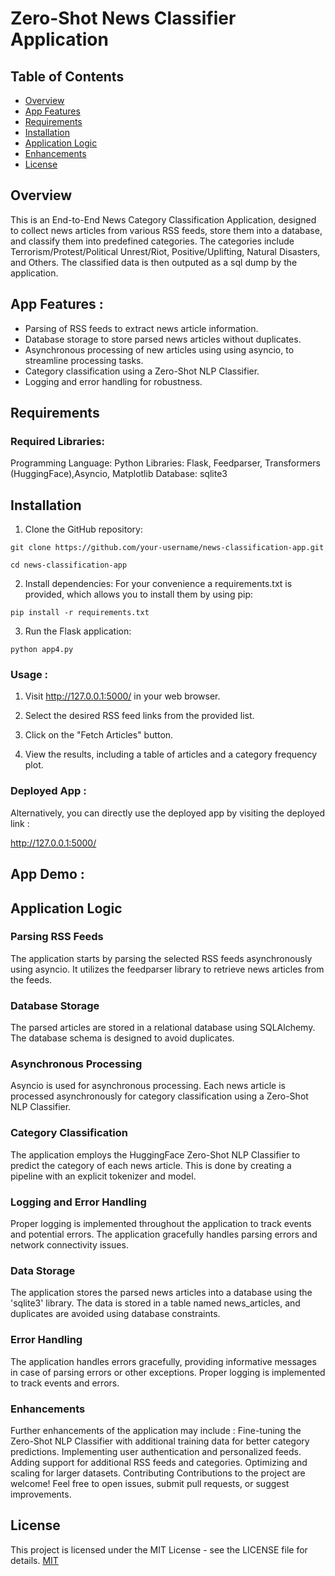 
# Zero-Shot News Classifier Application

## Table of Contents

- [Overview](#overview)
- [App Features](#app-features-:)
- [Requirements](#requirements)
- [Installation](#installation)
- [Application Logic](#application-logic)
- [Enhancements](#enhancements)
- [License](#license)

## Overview

This is an End-to-End News Category Classification Application, designed to collect news articles from various RSS feeds, store them into a database, and classify them into predefined categories. The categories include Terrorism/Protest/Political Unrest/Riot, Positive/Uplifting, Natural Disasters, and Others. The classified data is then outputed as a sql dump by the application.

## App Features :

- Parsing of RSS feeds to extract news article information.
- Database storage to store parsed news articles without duplicates.
- Asynchronous processing of new articles using using asyncio, to streamline processing tasks.
- Category classification using a Zero-Shot NLP Classifier.
- Logging and error handling for robustness.

## Requirements

### Required Libraries:

Programming Language: Python
Libraries: Flask, Feedparser, Transformers (HuggingFace),Asyncio, Matplotlib
Database: sqlite3



## Installation



1. Clone the GitHub repository:

```
git clone https://github.com/your-username/news-classification-app.git

cd news-classification-app
```
2. Install dependencies:
For your convenience a requirements.txt is provided, which allows you to install them by using pip:

```
pip install -r requirements.txt
```

3. Run the Flask application:
```
python app4.py
```

### Usage :

1. Visit http://127.0.0.1:5000/ in your web browser.

2. Select the desired RSS feed links from the provided list.

3. Click on the "Fetch Articles" button.

4. View the results, including a table of articles and a category frequency plot.


### Deployed App :

Alternatively, you can directly use the deployed app by visiting the deployed link : 

http://127.0.0.1:5000/ 


## App Demo :




## Application Logic


### Parsing RSS Feeds
The application starts by parsing the selected RSS feeds asynchronously using asyncio. It utilizes the feedparser library to retrieve news articles from the feeds.

###  Database Storage
The parsed articles are stored in a relational database using SQLAlchemy. The database schema is designed to avoid duplicates.

### Asynchronous Processing
Asyncio is used for asynchronous processing. Each news article is processed asynchronously for category classification using a Zero-Shot NLP Classifier.

### Category Classification
The application employs the HuggingFace Zero-Shot NLP Classifier to predict the category of each news article. This is done by creating a pipeline with an explicit tokenizer and model.

### Logging and Error Handling
Proper logging is implemented throughout the application to track events and potential errors. The application gracefully handles parsing errors and network connectivity issues.

### Data Storage
The application stores the parsed news articles into a database using the 'sqlite3' library. The data is stored in a table named news_articles, and duplicates are avoided using database constraints.

### Error Handling
The application handles errors gracefully, providing informative messages in case of parsing errors or other exceptions. Proper logging is implemented to track events and errors.

### Enhancements
Further enhancements of the application may include :
Fine-tuning the Zero-Shot NLP Classifier with additional training data for better category predictions.
Implementing user authentication and personalized feeds.
Adding support for additional RSS feeds and categories.
Optimizing and scaling for larger datasets.
Contributing
Contributions to the project are welcome! Feel free to open issues, submit pull requests, or suggest improvements.



## License

This project is licensed under the MIT License - see the LICENSE file for details. [MIT](https://choosealicense.com/licenses/mit/)